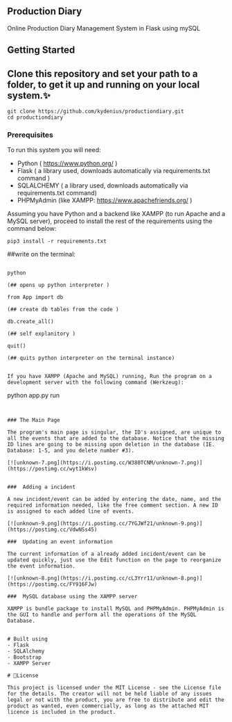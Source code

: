 ## Production Diary
Online Production Diary Management System in Flask using mySQL

## Getting Started

## Clone this repository and set your path to a folder, to get it up and running on your local system.✨

```
git clone https://github.com/kydenius/productiondiary.git
cd productiondiary
```

### Prerequisites

To run this system you will need:

-  Python ( https://www.python.org/ )
-  Flask ( a library used, downloads automatically via requirements.txt command )
-  SQLALCHEMY ( a library used, downloads automatically via requirements.txt command)
-  PHPMyAdmin (like XAMPP: https://www.apachefriends.org/ )


Assuming you have Python and a backend like XAMPP (to run Apache and a MySQL server), proceed to install the rest of the requirements using the command below:

```
pip3 install -r requirements.txt

```

##write on the terminal:

```

python 

(## opens up python interpreter )

from App import db

(## create db tables from the code )

db.create_all()

(## self explanitory )

quit()

(## quits python interpreter on the terminal instance)

````

````

If you have XAMPP (Apache and MySQL) running, Run the program on a development server with the following command (Werkzeug):

````
python app.py run

````


### The Main Page

The program's main page is singular, the ID's assigned, are unique to all the events that are added to the database. Notice that the missing ID lines are going to be missing upon deletion in the database (IE. Database: 1-5, and you delete number #3).

[![unknown-7.png](https://i.postimg.cc/W380TCNM/unknown-7.png)](https://postimg.cc/wyt1kWsv)


###  Adding a incident

A new incident/event can be added by entering the date, name, and the required information needed, like the free comment section. A new ID is assigned to each added line of events.

[![unknown-9.png](https://i.postimg.cc/7YGJWf21/unknown-9.png)](https://postimg.cc/VdwNSs45)

###  Updating an event information

The current information of a already added incident/event can be updated quickly, just use the Edit function on the page to reorganize the event information.

[![unknown-8.png](https://i.postimg.cc/cL3Yrr11/unknown-8.png)](https://postimg.cc/FY916FJw)

###  MySQL database using the XAMPP server

XAMPP is bundle package to install MySQL and PHPMyAdmin. PHPMyAdmin is the GUI to handle and perform all the operations of the MySQL Database.


# Built using
- Flask
- SQLAlchemy
- Bootstrap
- XAMPP Server

# 📃License

This project is licensed under the MIT License - see the License file for the details. The creator will not be held liable of any issues legal or not with the product, you are free to distribute and edit the product as wanted, even commercially, as long as the attached MIT licence is included in the product.

